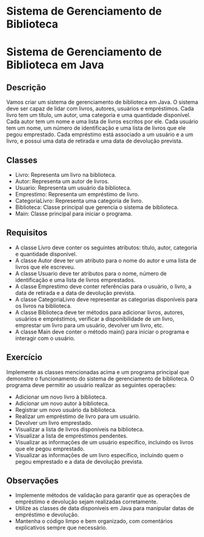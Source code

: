 # Sistema de Gerenciamento de Biblioteca

# Sistema de Gerenciamento de Biblioteca em Java

## Descrição
Vamos criar um sistema de gerenciamento de biblioteca em Java. O sistema deve ser capaz de lidar com livros, autores, usuários e empréstimos. Cada livro tem um título, um autor, uma categoria e uma quantidade disponível. Cada autor tem um nome e uma lista de livros escritos por ele. Cada usuário tem um nome, um número de identificação e uma lista de livros que ele pegou emprestado. Cada empréstimo está associado a um usuário e a um livro, e possui uma data de retirada e uma data de devolução prevista.

## Classes
- Livro: Representa um livro na biblioteca.
- Autor: Representa um autor de livros.
- Usuario: Representa um usuário da biblioteca.
- Emprestimo: Representa um empréstimo de livro.
- CategoriaLivro: Representa uma categoria de livro.
- Biblioteca: Classe principal que gerencia o sistema de biblioteca.
- Main: Classe principal para iniciar o programa.

## Requisitos
- A classe Livro deve conter os seguintes atributos: título, autor, categoria e quantidade disponível.
- A classe Autor deve ter um atributo para o nome do autor e uma lista de livros que ele escreveu.
- A classe Usuario deve ter atributos para o nome, número de identificação e uma lista de livros emprestados.
- A classe Emprestimo deve conter referências para o usuário, o livro, a data de retirada e a data de devolução prevista.
- A classe CategoriaLivro deve representar as categorias disponíveis para os livros na biblioteca.
- A classe Biblioteca deve ter métodos para adicionar livros, autores, usuários e empréstimos, verificar a disponibilidade de um livro, emprestar um livro para um usuário, devolver um livro, etc.
- A classe Main deve conter o método main() para iniciar o programa e interagir com o usuário.

## Exercício
Implemente as classes mencionadas acima e um programa principal que demonstre o funcionamento do sistema de gerenciamento de biblioteca. O programa deve permitir ao usuário realizar as seguintes operações:
- Adicionar um novo livro à biblioteca.
- Adicionar um novo autor à biblioteca.
- Registrar um novo usuário da biblioteca.
- Realizar um empréstimo de livro para um usuário.
- Devolver um livro emprestado.
- Visualizar a lista de livros disponíveis na biblioteca.
- Visualizar a lista de empréstimos pendentes.
- Visualizar as informações de um usuário específico, incluindo os livros que ele pegou emprestado.
- Visualizar as informações de um livro específico, incluindo quem o pegou emprestado e a data de devolução prevista.

## Observações
- Implemente métodos de validação para garantir que as operações de empréstimo e devolução sejam realizadas corretamente.
- Utilize as classes de data disponíveis em Java para manipular datas de empréstimo e devolução.
- Mantenha o código limpo e bem organizado, com comentários explicativos sempre que necessário.
